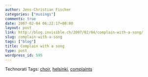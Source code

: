 ```yaml
---
author: Jens-Christian Fischer
categories: ["musings"]
comments: true
date: 2007-02-04 06:22:17+00:00
layout: post
link: http://blog.invisible.ch/2007/02/04/complain-with-a-song/
slug: complain-with-a-song
tags: ["blog"]
title: Complain with a song
type: post
wordpress_id: 595
---
```





Technorati Tags: [choir](http://www.technorati.com/tag/choir), [helsinki](http://www.technorati.com/tag/helsinki), [complaints](http://www.technorati.com/tag/complaints)
